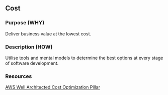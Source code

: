 ## Cost
### Purpose (WHY)
Deliver business value at the lowest cost.
### Description (HOW)
Utilise tools and mental models to determine the best options at every stage of software development.
### Resources
[AWS Well Architected Cost Optimization Pillar](https://docs.aws.amazon.com/wellarchitected/latest/framework/cost-optimization.html)
